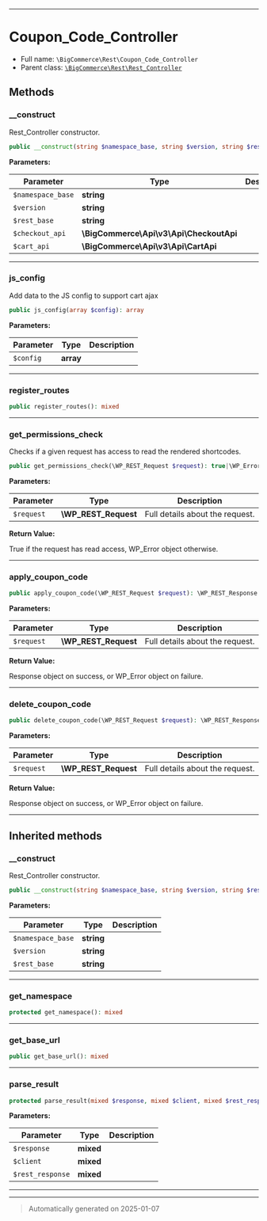 ***

# Coupon_Code_Controller





* Full name: `\BigCommerce\Rest\Coupon_Code_Controller`
* Parent class: [`\BigCommerce\Rest\Rest_Controller`](./classes/BigCommerce/Rest/Rest_Controller.md)




## Methods


### __construct

Rest_Controller constructor.

```php
public __construct(string $namespace_base, string $version, string $rest_base, \BigCommerce\Api\v3\Api\CheckoutApi $checkout_api, \BigCommerce\Api\v3\Api\CartApi $cart_api): mixed
```








**Parameters:**

| Parameter | Type | Description |
|-----------|------|-------------|
| `$namespace_base` | **string** |  |
| `$version` | **string** |  |
| `$rest_base` | **string** |  |
| `$checkout_api` | **\BigCommerce\Api\v3\Api\CheckoutApi** |  |
| `$cart_api` | **\BigCommerce\Api\v3\Api\CartApi** |  |





***

### js_config

Add data to the JS config to support cart ajax

```php
public js_config(array $config): array
```








**Parameters:**

| Parameter | Type | Description |
|-----------|------|-------------|
| `$config` | **array** |  |





***

### register_routes



```php
public register_routes(): mixed
```












***

### get_permissions_check

Checks if a given request has access to read the rendered shortcodes.

```php
public get_permissions_check(\WP_REST_Request $request): true|\WP_Error
```








**Parameters:**

| Parameter | Type | Description |
|-----------|------|-------------|
| `$request` | **\WP_REST_Request** | Full details about the request. |


**Return Value:**

True if the request has read access, WP_Error object otherwise.




***

### apply_coupon_code



```php
public apply_coupon_code(\WP_REST_Request $request): \WP_REST_Response|\WP_Error
```








**Parameters:**

| Parameter | Type | Description |
|-----------|------|-------------|
| `$request` | **\WP_REST_Request** | Full details about the request. |


**Return Value:**

Response object on success, or WP_Error object on failure.




***

### delete_coupon_code



```php
public delete_coupon_code(\WP_REST_Request $request): \WP_REST_Response|\WP_Error
```








**Parameters:**

| Parameter | Type | Description |
|-----------|------|-------------|
| `$request` | **\WP_REST_Request** | Full details about the request. |


**Return Value:**

Response object on success, or WP_Error object on failure.




***


## Inherited methods


### __construct

Rest_Controller constructor.

```php
public __construct(string $namespace_base, string $version, string $rest_base): mixed
```








**Parameters:**

| Parameter | Type | Description |
|-----------|------|-------------|
| `$namespace_base` | **string** |  |
| `$version` | **string** |  |
| `$rest_base` | **string** |  |





***

### get_namespace



```php
protected get_namespace(): mixed
```












***

### get_base_url



```php
public get_base_url(): mixed
```












***

### parse_result



```php
protected parse_result(mixed $response, mixed $client, mixed $rest_response = true): mixed
```








**Parameters:**

| Parameter | Type | Description |
|-----------|------|-------------|
| `$response` | **mixed** |  |
| `$client` | **mixed** |  |
| `$rest_response` | **mixed** |  |





***


***
> Automatically generated on 2025-01-07
